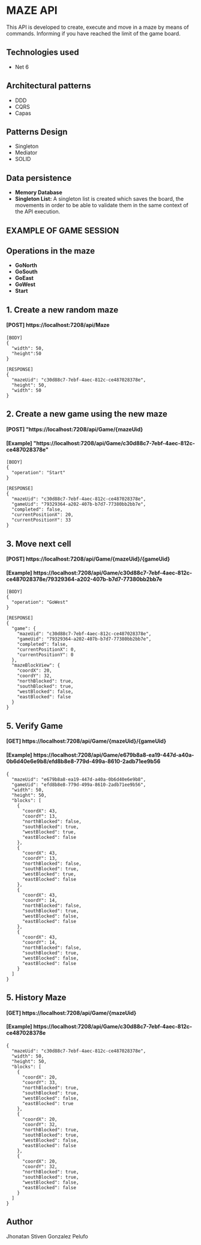 # MAZE API

This API is developed to create, execute and move in a maze by means of commands. Informing if you have reached the limit of the game board.


## Technologies used
* Net 6

## Architectural patterns
* DDD
* CQRS
* Capas

## Patterns Design
* Singleton
* Mediator
* SOLID

## Data persistence
* **Memory Database**
* **Singleton List:** A singleton list is created which saves the board, the movements in order to be able to validate them in the same context of the API execution.




## EXAMPLE OF GAME SESSION

## Operations in the maze

* **GoNorth**
* **GoSouth**
* **GoEast**
* **GoWest**
* **Start**

## 1. Create a new random maze
#### [POST] https://localhost:7208/api/Maze

```
[BODY] 
{
  "width": 50,
  "height":50
}
```
```
[RESPONSE]
{
  "mazeUid": "c30d88c7-7ebf-4aec-812c-ce487028378e",
  "height": 50,
  "width": 50
}
```

## 2. Create a new game using the new maze
#### [POST]  "https://localhost:7208/api/Game/{mazeUid}
#### [Example]  "https://localhost:7208/api/Game/c30d88c7-7ebf-4aec-812c-ce487028378e"

```
[BODY] 
{
  "operation": "Start"
}
```
```
[RESPONSE]
{
  "mazeUid": "c30d88c7-7ebf-4aec-812c-ce487028378e",
  "gameUid": "79329364-a202-407b-b7d7-77380bb2bb7e",
  "completed": false,
  "currentPositionX": 20,
  "currentPositionY": 33
}
```

## 3. Move next cell
#### [POST]  https://localhost:7208/api/Game/{mazeUid}/{gameUid}
#### [Example] https://localhost:7208/api/Game/c30d88c7-7ebf-4aec-812c-ce487028378e/79329364-a202-407b-b7d7-77380bb2bb7e

```
[BODY] 
{
  "operation": "GoWest"
}
```
```
[RESPONSE]
{
  "game": {
    "mazeUid": "c30d88c7-7ebf-4aec-812c-ce487028378e",
    "gameUid": "79329364-a202-407b-b7d7-77380bb2bb7e",
    "completed": false,
    "currentPositionX": 0,
    "currentPositionY": 0
  },
  "mazeBlockView": {
    "coordX": 20,
    "coordY": 32,
    "northBlocked": true,
    "southBlocked": true,
    "westBlocked": false,
    "eastBlocked": false
  }
}
```



## 5. Verify Game
#### [GET]  https://localhost:7208/api/Game/{mazeUid}/{gameUid}
#### [Example] https://localhost:7208/api/Game/e679b8a8-ea19-447d-a40a-0b6d40e6e9b8/efd8b8e8-779d-499a-8610-2adb71ee9b56

```
{
  "mazeUid": "e679b8a8-ea19-447d-a40a-0b6d40e6e9b8",
  "gameUid": "efd8b8e8-779d-499a-8610-2adb71ee9b56",
  "width": 50,
  "height": 50,
  "blocks": [
    {
      "coordX": 43,
      "coordY": 13,
      "northBlocked": false,
      "southBlocked": true,
      "westBlocked": true,
      "eastBlocked": false
    },
    {
      "coordX": 43,
      "coordY": 13,
      "northBlocked": false,
      "southBlocked": true,
      "westBlocked": true,
      "eastBlocked": false
    },
    {
      "coordX": 43,
      "coordY": 14,
      "northBlocked": false,
      "southBlocked": true,
      "westBlocked": false,
      "eastBlocked": false
    },
    {
      "coordX": 43,
      "coordY": 14,
      "northBlocked": false,
      "southBlocked": true,
      "westBlocked": false,
      "eastBlocked": false
    }
  ]
}
```


## 5. History Maze
#### [GET]  https://localhost:7208/api/Game/{mazeUid}
#### [Example] https://localhost:7208/api/Game/c30d88c7-7ebf-4aec-812c-ce487028378e

```
{
  "mazeUid": "c30d88c7-7ebf-4aec-812c-ce487028378e",
  "width": 50,
  "height": 50,
  "blocks": [
    {
      "coordX": 20,
      "coordY": 33,
      "northBlocked": true,
      "southBlocked": true,
      "westBlocked": false,
      "eastBlocked": true
    },
    {
      "coordX": 20,
      "coordY": 32,
      "northBlocked": true,
      "southBlocked": true,
      "westBlocked": false,
      "eastBlocked": false
    },
    {
      "coordX": 20,
      "coordY": 32,
      "northBlocked": true,
      "southBlocked": true,
      "westBlocked": false,
      "eastBlocked": false
    }
  ]
}
```


## Author

Jhonatan Stiven Gonzalez Pelufo
